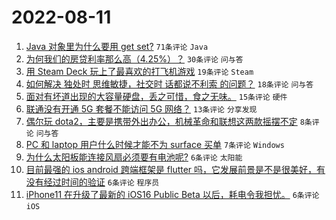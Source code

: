 # 2022-08-11

1. [Java 对象里为什么要用 get set?](https://www.v2ex.com/t/872064) `71条评论` `Java`
1. [为何我们的房贷利率那么高（4.25%）？](https://www.v2ex.com/t/872081) `30条评论` `问与答`
1. [用 Steam Deck 玩上了最喜欢的打飞机游戏](https://www.v2ex.com/t/872063) `19条评论` `Steam`
1. [如何解决 独处时 思维敏捷，社交时 话都说不利索 的问题？](https://www.v2ex.com/t/872072) `18条评论` `问与答`
1. [面对有坏道出现的大容量硬盘，丢之可惜，食之无味。](https://www.v2ex.com/t/872073) `15条评论` `硬件`
1. [联通没有开通 5G 套餐不能访问 5G 网络？](https://www.v2ex.com/t/872070) `13条评论` `分享发现`
1. [偶尔玩 dota2，主要是携带外出办公，机械革命和联想这两款摇摆不定](https://www.v2ex.com/t/872062) `8条评论` `问与答`
1. [PC 和 laptop 用户什么时候才能不为 surface 买单](https://www.v2ex.com/t/872078) `7条评论` `Windows`
1. [为什么太阳板能连接风扇必须要有电池呢?](https://www.v2ex.com/t/872080) `6条评论` `太阳能`
1. [目前最强的 ios android 跨端框架是 flutter 吗，它发展前景是不是很美好，有没有经过时间的验证](https://www.v2ex.com/t/872077) `6条评论` `程序员`
1. [iPhone11 在升级了最新的 iOS16 Public Beta 以后，耗电令我担忧。](https://www.v2ex.com/t/872075) `6条评论` `iOS`

